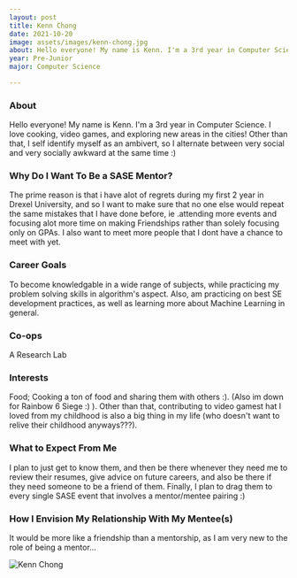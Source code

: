 ```yaml
---
layout: post
title: Kenn Chong 
date: 2021-10-20
image: assets/images/kenn-chong.jpg
about: Hello everyone! My name is Kenn. I'm a 3rd year in Computer Science. I love cooking, video games, and exploring new areas in the cities! Other than that, I self identify myself as an ambivert, so I alternate between very social and very socially awkward at the same time :)
year: Pre-Junior
major: Computer Science

---
```


### About

Hello everyone! My name is Kenn. I'm a 3rd year in Computer Science. I love cooking, video games, and exploring new areas in the cities! Other than that, I self identify myself as an ambivert, so I alternate between very social and very socially awkward at the same time :)

### Why Do I Want To Be a SASE Mentor?

The prime reason is that i have alot of regrets during my first 2 year in Drexel University, and so I want to make sure that no one else would repeat the same mistakes that I have done before, ie .attending more events and focusing alot more time on making Friendships rather than solely focusing only on GPAs. I also want to meet more people that I dont have a chance to meet with yet. 

### Career Goals

To become knowledgable in a wide range of subjects, while practicing my problem solving skills in algorithm's aspect. Also, am practicing on best SE development practices, as well as learning more about Machine Learning in general. 

### Co-ops

A Research Lab

### Interests

Food; Cooking a ton of food and sharing them with others :). (Also im down for Rainbow 6 Siege :) ). Other than that, contributing to video gamest hat I loved from my childhood is also a big thing in my life (who doesn't want to relive their childhood anyways???). 

### What to Expect From Me

I plan to just get to know them, and then be there whenever they need me to review their resumes, give advice on future careers, and also be there if they need someone to be a friend of them. Finally, I plan to drag them to every single SASE event that involves a mentor/mentee pairing :)

### How I Envision My Relationship With My Mentee(s) 

It would be more like a friendship than a mentorship, as I am very new to the role of being a mentor...

<div class="text-center my-5">
    <img src="{ ../kenn-chong.jpg | absolute_url }" alt="Kenn Chong" class="rounded post-img" />
</div>

